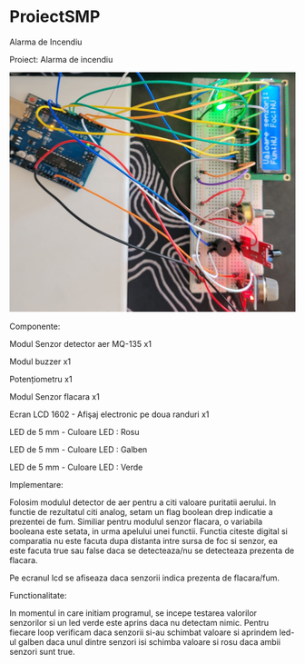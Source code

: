 # ProiectSMP
Alarma de Incendiu

Proiect:
Alarma de incendiu

![](proiect.jpg)

Componente:

Modul Senzor detector aer MQ-135 x1

Modul buzzer x1

Potențiometru x1

Modul Senzor flacara x1

Ecran LCD 1602 - Afişaj electronic pe doua randuri x1

LED de 5 mm - Culoare LED : Rosu

LED de 5 mm - Culoare LED : Galben

LED de 5 mm - Culoare LED : Verde

Implementare:

Folosim modulul detector de aer pentru a citi valoare puritatii aerului. In functie de rezultatul citi analog, setam un flag boolean drep indicatie a prezentei de fum. Similiar pentru modulul senzor flacara, o variabila booleana este setata, in urma apelului unei functii. Functia citeste digital si comparatia nu este facuta dupa distanta intre sursa de foc si senzor, ea este facuta true sau false daca se detecteaza/nu se detecteaza prezenta de flacara.

Pe ecranul lcd se afiseaza daca senzorii indica prezenta de flacara/fum.

Functionalitate:

In momentul in care initiam programul, se incepe testarea valorilor senzorilor si un led verde este aprins daca nu detectam nimic. Pentru fiecare loop verificam daca senzorii si-au schimbat valoare si aprindem led-ul galben daca unul dintre senzori isi schimba valoare si rosu daca ambii senzori sunt true.


